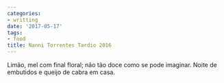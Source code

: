 ```yaml
---
categories:
- writting
date: '2017-05-17'
tags:
- food
title: Nanni Torrentes Tardio 2016
---
```


Limão, mel com final floral; não tão doce como se pode imaginar. Noite de embutidos e queijo de cabra em casa.